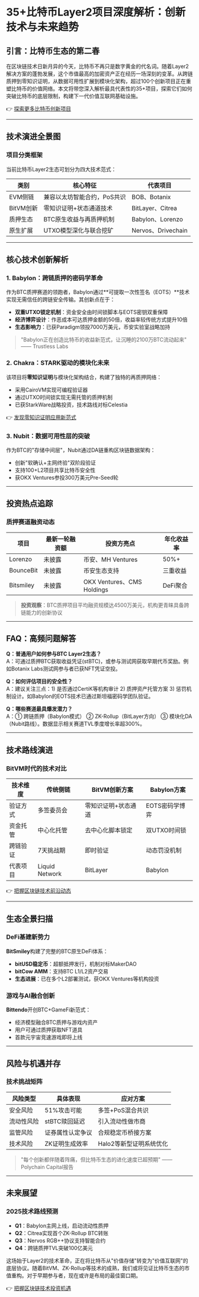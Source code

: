 # 35+比特币Layer2项目深度解析：创新技术与未来趋势

## 引言：比特币生态的第二春

在区块链技术日新月异的今天，比特币不再只是数字黄金的代名词。随着Layer2解决方案的蓬勃发展，这个市值最高的加密资产正在经历一场深刻的变革。从跨链质押到零知识证明，从数据可用性扩展到模块化架构，超过100个创新项目正在重塑比特币的价值网络。本文将带您深入解析最具代表性的35+项目，探索它们如何突破比特币的底层限制，构建下一代价值互联网基础设施。

👉 [探索更多比特币创新项目](https://bit.ly/okx_welcome)

---

## 技术演进全景图

### 项目分类框架
当前比特币Layer2生态可划分为四大技术范式：

| 类别       | 核心特征                          | 代表项目          |
|------------|-----------------------------------|-------------------|
| EVM侧链    | 兼容以太坊智能合约，PoS共识       | BOB、Botanix      |
| BitVM创新  | 零知识证明+状态通道技术          | BitLayer、Citrea  |
| 质押生态   | BTC原生收益与再质押机制          | Babylon、Lorenzo  |
| 原生扩展   | UTXO模型深化与联合挖矿           | Nervos、Drivechain|

---

## 核心技术创新解析

### 1. Babylon：跨链质押的密码学革命
作为BTC质押赛道的领跑者，Babylon通过**可提取一次性签名（EOTS）**技术实现无需信任的跨链安全传输。其创新点在于：
- **双重UTXO锁定机制**：资金安全由时间锁脚本与EOTS密钥双重保障
- **经济博弈设计**：作恶成本可达质押金额的50倍，收益率较传统方式提升10倍
- **生态影响力**：已获Paradigm领投7000万美元，币安实验室战略加持

> "Babylon正在创造比特币的收益新范式，让沉睡的2100万BTC流动起来" —— Trustless Labs

### 2. Chakra：STARK驱动的模块化未来
该项目将**零知识证明**与模块化架构结合，构建了独特的再质押网络：
- 采用CairoVM实现可编程验证器
- 通过UTXO时间锁实现无需托管的质押机制
- 已获StarkWare战略投资，技术路线对标Celestia

👉 [发现零知识证明应用新范式](https://bit.ly/okx_welcome)

### 3. Nubit：数据可用性层的突破
作为BTC的"存储中间层"，Nubit通过DA链重构区块链数据架构：
- 创新"软确认+主网终验"双阶段验证
- 支持100+L2项目共享比特币安全性
- 获OKX Ventures参投300万美元Pre-Seed轮

---

## 投资热点追踪

### 质押赛道融资动态
| 项目        | 最新一轮融资额 | 投资方亮点                  | 年化收益率 |
|-------------|----------------|-----------------------------|------------|
| Lorenzo     | 未披露         | 币安、MH Ventures           | 50%+       |
| BounceBit   | 未披露         | 币安生态支持                | 三重收益   |
| Bitsmiley   | 未披露         | OKX Ventures、CMS Holdings  | DeFi聚合   |

> **投资观察**：BTC质押项目平均融资规模达4500万美元，机构更青睐具备跨链能力的创新协议

---

## FAQ：高频问题解答

**Q：普通用户如何参与BTC Layer2生态？**  
A：可通过质押BTC获取收益凭证(stBTC)，或参与测试网获取早期代币奖励。例如Botanix Labs测试网参与者已获NFT凭证空投。

**Q：如何评估项目的安全性？**  
A：建议关注三点：1) 是否通过CertiK等机构审计 2) 质押资产托管方案 3) 惩罚机制设计。如Babylon的EOTS技术已通过斯坦福密码学团队验证。

**Q：哪些赛道最具爆发潜力？**  
A：① 跨链质押（Babylon模式） ② ZK-Rollup（BitLayer方向） ③ 模块化DA（Nubit路线）。数据显示相关赛道TVL季度增长率超300%。

---

## 技术路线演进

### BitVM时代的技术对比
| 技术维度     | 传统侧链          | BitVM创新方案           | Babylon方案          |
|--------------|-------------------|-------------------------|----------------------|
| 验证方式     | 多签委员会        | 零知识证明+状态通道     | EOTS密码学博弈       |
| 资金托管     | 中心化托管        | 去中心化脚本锁定        | 双UTXO时间锁         |
| 跨链验证     | 7天挑战期         | 即时验证                | 动态罚没机制         |
| 代表项目     | Liquid Network    | BitLayer                | Babylon              |

👉 [把握区块链技术前沿动态](https://bit.ly/okx_welcome)

---

## 生态全景扫描

### DeFi基建新势力
**BitSmiley**构建了完整的BTC原生DeFi体系：
- **bitUSD稳定币**：超额抵押发行，机制对标MakerDAO
- **bitCow AMM**：支持BTC L1/L2资产交易
- **生态进展**：已在多个L2部署测试，获OKX Ventures等机构投资

### 游戏与AI融合创新
**Bittendo**开创BTC+GameFi新范式：
- 经济模型融合BTC质押与游戏内资产
- 用户可通过质押获取NFT道具
- 首款元宇宙竞速游戏即将上线

---

## 风险与机遇并存

### 技术挑战矩阵
| 风险类型     | 具体表现                  | 应对方案                      |
|--------------|---------------------------|-------------------------------|
| 安全风险     | 51%攻击可能               | 多签+PoS混合共识              |
| 流动性风险   | stBTC赎回延迟             | 引入流动性做市商              |
| 监管风险     | 证券属性认定争议          | 合规稳定币桥接方案            |
| 技术风险     | ZK证明生成效率            | Halo2等新型证明系统优化       |

> "每个创新都伴随着阵痛，但比特币生态的进化速度已超预期" —— Polychain Capital报告

---

## 未来展望

### 2025技术路线预测
- **Q1**：Babylon主网上线，启动流动性质押
- **Q2**：Citrea实现首个ZK-Rollup BTC转账
- **Q3**：Nervos RGB++协议支持智能合约
- **Q4**：跨链质押TVL突破100亿美元

这场始于Layer2的技术革命，正在将比特币从"价值存储"转变为"价值互联网"的底层协议。随着BitVM、ZK-Rollup等技术的成熟，我们或将见证比特币生态的市值重构。对于早期参与者，现在或许是布局的最佳窗口期。

👉 [把握区块链技术投资机遇](https://bit.ly/okx_welcome)